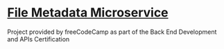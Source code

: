 # [File Metadata Microservice](https://www.freecodecamp.org/learn/apis-and-microservices/apis-and-microservices-projects/file-metadata-microservice)
Project provided by freeCodeCamp as part of the Back End Development and APIs Certification
